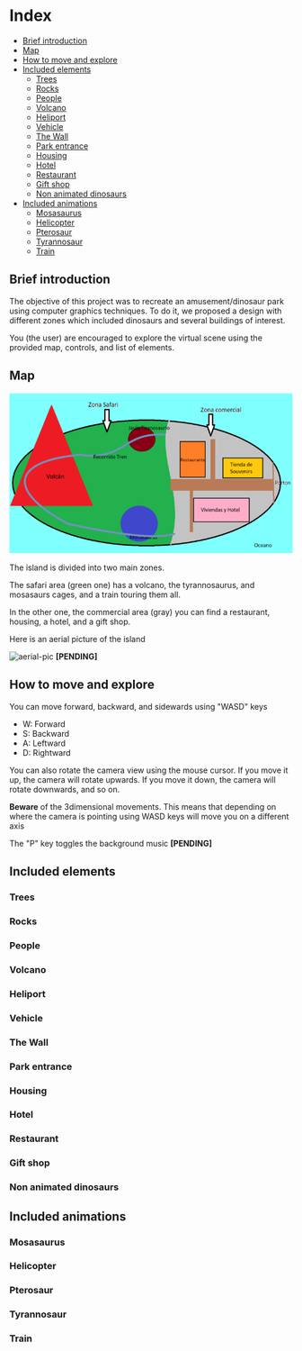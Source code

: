 # Index <!-- omit in toc -->
- [Brief introduction](#brief-introduction)
- [Map](#map)
- [How to move and explore](#how-to-move-and-explore)
- [Included elements](#included-elements)
  - [Trees](#trees)
  - [Rocks](#rocks)
  - [People](#people)
  - [Volcano](#volcano)
  - [Heliport](#heliport)
  - [Vehicle](#vehicle)
  - [The Wall](#the-wall)
  - [Park entrance](#park-entrance)
  - [Housing](#housing)
  - [Hotel](#hotel)
  - [Restaurant](#restaurant)
  - [Gift shop](#gift-shop)
  - [Non animated dinosaurs](#non-animated-dinosaurs)
- [Included animations](#included-animations)
  - [Mosasaurus](#mosasaurus)
  - [Helicopter](#helicopter)
  - [Pterosaur](#pterosaur)
  - [Tyrannosaur](#tyrannosaur)
  - [Train](#train)

## Brief introduction

The objective of this project was to recreate an amusement/dinosaur park using computer graphics techniques. To do it, we proposed a design with different zones which included dinosaurs and several buildings of interest.

You (the user) are encouraged to explore the virtual scene using the provided map, controls, and list of elements.


## Map

![mapa](../imgs/UserDocs/map.png)

The island is divided into two main zones.

The safari area (green one) has a volcano, the tyrannosaurus, and mosasaurs cages, and a train touring them all.

In the other one, the commercial area (gray) you can find a restaurant, housing, a hotel, and a gift shop.

Here is an aerial picture of the island

![aerial-pic](../imgs/UserDocs/aerial-pic.png) **[PENDING]**

## How to move and explore


You can move forward, backward, and sidewards using "WASD" keys
* W: Forward
* S: Backward
* A: Leftward
* D: Rightward

You can also rotate the camera view using the mouse cursor. If you move it up, the camera will rotate upwards. If you move it down, the camera will rotate downwards, and so on.

**Beware** of the 3dimensional movements. This means that depending on where the camera is pointing using WASD keys will move you on a different axis

The "P" key toggles the background music **[PENDING]**

## Included elements

### Trees

### Rocks

### People

### Volcano

### Heliport

### Vehicle

### The Wall

### Park entrance

### Housing

### Hotel

### Restaurant

### Gift shop
### Non animated dinosaurs

## Included animations

### Mosasaurus
### Helicopter

### Pterosaur

### Tyrannosaur

### Train
